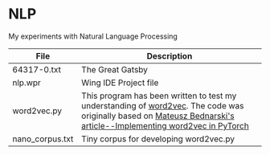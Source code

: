 # NLP

My experiments with Natural Language Processing

File | Description
-----------------|---------------------------------------------------------------
64317-0.txt|The Great Gatsby
nlp.wpr|Wing IDE Project file
word2vec.py |This program has been written to test my understanding of [word2vec](https://arxiv.org/abs/1301.3781/Word2Vec). The code was originally based on [Mateusz Bednarski's article--Implementing word2vec in PyTorch](https://towardsdatascience.com/implementing-word2vec-in-pytorch-skip-gram-model-e6bae040d2fb)
nano_corpus.txt|Tiny corpus for developing word2vec.py
